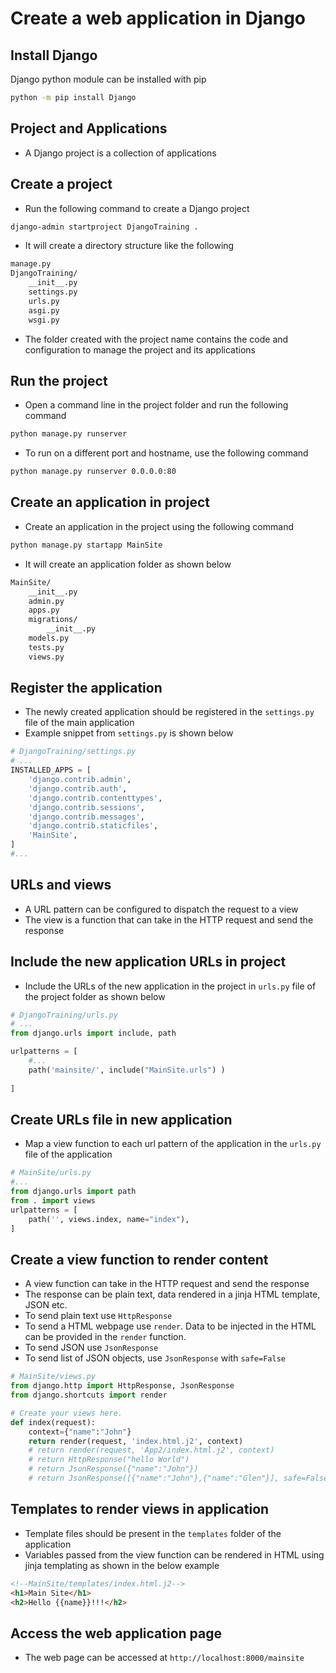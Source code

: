 # Create a web application in Django

## Install Django
Django python module can be installed with pip
```bash
python -m pip install Django
```
## Project and Applications
* A Django project is a collection of applications

## Create a project
* Run the following command to create a Django project
```bash
django-admin startproject DjangoTraining .
```
* It will create a directory structure like the following
```bash
manage.py
DjangoTraining/
    __init__.py
    settings.py
    urls.py
    asgi.py
    wsgi.py
```
* The folder created with the project name contains the code and configuration to manage the project and its applications


## Run the project
* Open a command line in the project folder and run the following command
```bash
python manage.py runserver
```

* To run on a different port and hostname, use the following command
```bash
python manage.py runserver 0.0.0.0:80
```

## Create an application in project
* Create an application in the project using the following command
```bash
python manage.py startapp MainSite
```
* It will create an application folder as shown below
```bash
MainSite/
    __init__.py
    admin.py
    apps.py
    migrations/
        __init__.py
    models.py
    tests.py
    views.py
```

## Register the application
* The newly created application should be registered in the `settings.py` file of the main application
* Example snippet from `settings.py` is shown below

```py
# DjangoTraining/settings.py
# ...
INSTALLED_APPS = [
    'django.contrib.admin',
    'django.contrib.auth',
    'django.contrib.contenttypes',
    'django.contrib.sessions',
    'django.contrib.messages',
    'django.contrib.staticfiles',
    'MainSite',
]
#...
```

## URLs and views
* A URL pattern can be configured to dispatch the request to a view
* The view is a function that can take in the HTTP request and send the response 

## Include the new application URLs in project
* Include the URLs of the new application in the project in `urls.py` file of the project folder as shown below
```py
# DjangoTraining/urls.py
# ...
from django.urls import include, path

urlpatterns = [
    #...
    path('mainsite/', include("MainSite.urls") )
    
]
```

## Create URLs file in new application
* Map a view function to each url pattern of the application in the `urls.py` file of the application
```py
# MainSite/urls.py
#...
from django.urls import path
from . import views
urlpatterns = [
    path('', views.index, name="index"),
]
```

## Create a view function to render content
* A view function can take in the HTTP request and send the response
* The response can be plain text, data rendered in a jinja HTML template, JSON etc.
* To send plain text use `HttpResponse`
* To send a HTML webpage use `render`. Data to be injected in the HTML can be provided in the `render` function.
* To send JSON use `JsonResponse`
* To send list of JSON objects, use `JsonResponse` with `safe=False`

```py
# MainSite/views.py
from django.http import HttpResponse, JsonResponse
from django.shortcuts import render

# Create your views here.
def index(request):
    context={"name":"John"}
    return render(request, 'index.html.j2', context)
    # return render(request, 'App2/index.html.j2', context)
    # return HttpResponse("hello World")
    # return JsonResponse({"name":"John"})
    # return JsonResponse([{"name":"John"},{"name":"Glen"}], safe=False)
```

## Templates to render views in application
* Template files should be present in the `templates` folder of the application
* Variables passed from the view function can be rendered in HTML using jinja templating as shown in the below example

```html
<!--MainSite/templates/index.html.j2-->
<h1>Main Site</h1>
<h2>Hello {{name}}!!!</h2>
```

## Access the web application page
* The web page can be accessed at `http://localhost:8000/mainsite` 